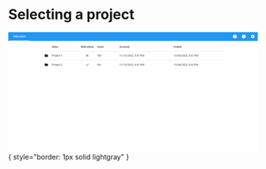 # Selecting a project

![select-project](../images/select-project.webp){ style="border: 1px solid lightgray" }

